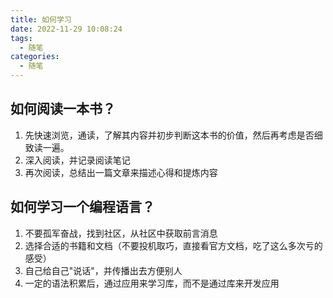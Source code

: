 ```yaml
---
title: 如何学习
date: 2022-11-29 10:08:24
tags:
  - 随笔
categories:
  - 随笔
---
```


## 如何阅读一本书？
1. 先快速浏览，通读，了解其内容并初步判断这本书的价值，然后再考虑是否细致读一遍。
2. 深入阅读，并记录阅读笔记
3. 再次阅读，总结出一篇文章来描述心得和提炼内容

## 如何学习一个编程语言？
1. 不要孤军奋战，找到社区，从社区中获取前言消息
2. 选择合适的书籍和文档（不要投机取巧，直接看官方文档，吃了这么多次亏的感受）
3. 自己给自己"说话"，并传播出去方便别人
4. 一定的语法积累后，通过应用来学习库，而不是通过库来开发应用